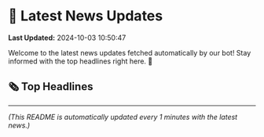# 📰 Latest News Updates
**Last Updated:** 2024-10-03 10:50:47

Welcome to the latest news updates fetched automatically by our bot! Stay informed with the top headlines right here. 🚀

## 🗞️ Top Headlines

---
*(This README is automatically updated every 1 minutes with the latest news.)*
